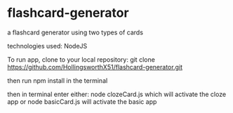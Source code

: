 # flashcard-generator
a flashcard generator using two types of cards

technologies used:
NodeJS

To run app, clone to your local repository:
git clone https://github.com/HollingsworthX51/flashcard-generator.git

then run npm install in the terminal

then in terminal enter either:
node clozeCard.js which will activate the cloze app or
node basicCard.js will activate the basic app
